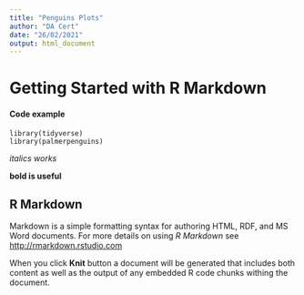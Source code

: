 ```yaml
---
title: "Penguins Plots"
author: "DA Cert"
date: "26/02/2021"
output: html_document
---
```

<!--- The code above in --- is YAML -->
# Getting Started with R Markdown
#### Code example
```{r}
library(tidyverse)
library(palmerpenguins)
```
*italics works*

**bold is useful**

## R Markdown
Markdown is a simple formatting syntax for authoring HTML, RDF, and MS Word documents. For more details on using *R Markdown* see <http://rmarkdown.rstudio.com>

When you click **Knit** button a document will be generated that includes both content as well as the output of any embedded R code chunks withing the document. 
